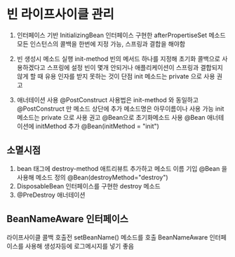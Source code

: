 

# 빈 라이프사이클 관리
1. 인터페이스 기반
 InitializingBean 인터페이스 구현한 afterPropertiseSet 메소드
 모든 인스턴스의 콜백을 한번에 지정 가능, 스프링과 결합을 해야함

2. 빈 생성시 메소드 실행
 init-method
 빈의 메서드 하나를 지정해 초기화 콜백으로 사용하겠다고 스프링에 설정
 빈이 몇개 안되거나 애플리케이션이 스프링과 결합되지 않게 할 때 유용
 인자를 받지 못하는 것이 단점 
 init 메소드는 private 으로 사용 권고

3. 애너테이션 사용
  @PostConstruct
  사용법은 init-method 와 동일하고 @PostConstruct 만 메소드 상단에 추가
  메소드명은 아무이름이나 사용 가능
  init 메소드는 private 으로 사용 권고
  @Bean으로 초기화메소드 사용
  @Bean 애너테이션에 initMethod 추가
  @Bean(initMethod = "init")

## 소멸시점
 1. bean 태그에 destroy-method 애트리뷰트 추가하고 메소드 이름 기입
    @Bean 을 사용해 메소드 정의
    @Bean(destroyMethod="destroy")
 2. DisposableBean 인터페이스를 구현한 destroy 메소드
 3. @PreDestroy 애너테이션

 ## BeanNameAware 인터페이스
 라이프사이클 콜백 호출전 setBeanName() 메소드를 호출
 BeanNameAware 인터페이스를 사용해 생성자등에 로그메시지를 넣기 좋음
 